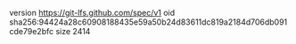 version https://git-lfs.github.com/spec/v1
oid sha256:94424a28c60908188435e59a50b24d83611dc819a2184d706db091cde79e2bfc
size 2414
